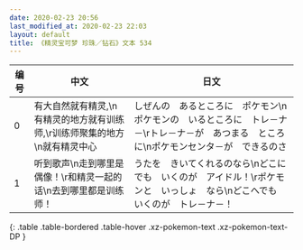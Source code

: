 ```yaml
---
date: 2020-02-23 20:56
last_modified_at: 2020-02-23 22:03
layout: default
title: 《精灵宝可梦 珍珠／钻石》文本 534
---
```

| 编号 | 中文 | 日文 |
| ---- | ---- | ---- |
| 0 | 有大自然就有精灵,\n有精灵的地方就有训练师,\r训练师聚集的地方\n就有精灵中心 | しぜんの　あるところに　ポケモン\nポケモンの　いるところに　トレ－ナ－\rトレ－ナ－が　あつまる　ところに\nポケモンセンタ－が　できるのさ |
| 1 | 听到歌声\n走到哪里是偶像！\r和精灵一起的话\n去到哪里都是训练师！ | うたを　きいてくれるのなら\nどこにでも　いくのが　アイドル！\rポケモンと　いっしょ　なら\nどこへでも　いくのが　トレ－ナ－！ |
{: .table .table-bordered .table-hover .xz-pokemon-text .xz-pokemon-text-DP }